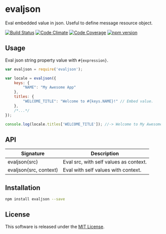 evaljson
=========

Eval embedded value in json. Useful to define message resource object.

<!-- Badge start -->

[![Build Status][my_travis_badge_url]][my_travis_url]
[![Code Climate][my_codeclimate_badge_url]][my_codeclimate_url]
[![Code Coverage][my_codeclimate_coverage_badge_url]][my_codeclimate_url]
[![npm version][my_npm_budge_url]][my_npm_url]

Usage
-----

Eval json string property value with `#{expression}`.

```javascript
var evaljson = require('evaljson');

var locale = evaljson({
    keys: {
        "NAME": "My Awesome App"
    },
    titles: {
        "WELCOME_TITLE": "Welcome to #{keys.NAME}!" // Embed value.
    },
    /*...*/
});

console.log(locale.titles['WELCOME_TITLE']); //-> Welcome to My Awesome App!
```

API
---

| Signature | Description |
| --------- | ----------- |
| evaljson(src) | Eval src, with self values as context. |
| evaljson(src, context) | Eval with self values with context. |



Installation
-----

```bash
npm install evaljson --save
```


License
-------
This software is released under the [MIT License][my_license_url].



<!-- Links start -->

[nodejs_url]: http://nodejs.org/
[npm_url]: https://www.npmjs.com/
[nvm_url]: https://github.com/creationix/nvm
[bitdeli_url]: https://bitdeli.com/free
[my_bitdeli_badge_url]: https://d2weczhvl823v0.cloudfront.net/okunishinishi/node-evaljson/trend.png
[my_repo_url]: https://github.com/okunishinishi/node-evaljson
[my_travis_url]: http://travis-ci.org/okunishinishi/node-evaljson
[my_travis_badge_url]: http://img.shields.io/travis/okunishinishi/node-evaljson.svg?style=flat
[my_license_url]: https://github.com/okunishinishi/node-evaljson/blob/master/LICENSE
[my_codeclimate_url]: http://codeclimate.com/github/okunishinishi/node-evaljson
[my_codeclimate_badge_url]: http://img.shields.io/codeclimate/github/okunishinishi/node-evaljson.svg?style=flat
[my_codeclimate_coverage_badge_url]: http://img.shields.io/codeclimate/coverage/github/okunishinishi/node-evaljson.svg?style=flat
[my_apiguide_url]: http://okunishinishi.github.io/node-evaljson/apiguide
[my_lib_apiguide_url]: http://okunishinishi.github.io/node-evaljson/apiguide/module-evaljson_lib.html
[my_coverage_url]: http://okunishinishi.github.io/node-evaljson/coverage/lcov-report
[my_coverage_report_url]: http://okunishinishi.github.io/node-evaljson/coverage/lcov-report/
[my_gratipay_url]: https://gratipay.com/okunishinishi/
[my_gratipay_budge_url]: http://img.shields.io/gratipay/okunishinishi.svg?style=flat
[my_npm_url]: http://www.npmjs.org/package/evaljson
[my_npm_budge_url]: http://img.shields.io/npm/v/evaljson.svg?style=flat
[my_tag_url]: http://github.com/okunishinishi/node-evaljson/releases/tag/
[my_tag_badge_url]: http://img.shields.io/github/tag/okunishinishi/node-evaljson.svg?style=flat
